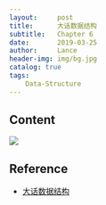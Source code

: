 ```yaml
---
layout:     post
title:      大话数据结构
subtitle:   Chapter 6
date:       2019-03-25
author:     Lance
header-img: img/bg.jpg
catalog: true
tags:
    Data-Structure
---
```


## Content  
![](https://i.loli.net/2019/03/25/5c98c4406f314.png)

## Reference  
- [大话数据结构](https://book.douban.com/subject/6424904/)  